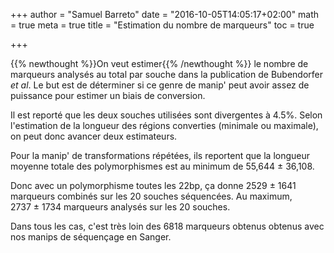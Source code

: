 +++
author = "Samuel Barreto"
date = "2016-10-05T14:05:17+02:00"
math = true
meta = true
title = "Estimation du nombre de marqueurs"
toc = true

+++

{{% newthought %}}On veut estimer{{% /newthought %}} le nombre de
marqueurs analysés au total par souche dans la publication de
Bubendorfer _et al_. Le but est de déterminer si ce genre de manip'
peut avoir assez de puissance pour estimer un biais de conversion.

<!--more-->

Il est reporté que les deux souches utilisées sont divergentes à 4.5%. Selon l'estimation de la longueur des régions converties (minimale ou maximale), on peut donc avancer deux estimateurs.

Pour la manip' de transformations répétées, ils reportent que la
longueur moyenne totale des polymorphismes est au minimum de 55,644 ± 36,108.


Donc avec un polymorphisme toutes les 22bp, ça donne 2529 ± 1641
marqueurs combinés sur les 20 souches séquencées. Au maximum, 2737 ± 1734 marqueurs analysés sur les 20 souches.

Dans tous les cas, c'est très loin des 6818 marqueurs obtenus obtenus avec nos manips de séquençage en Sanger.
